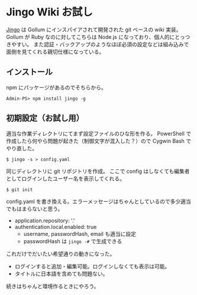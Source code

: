 # Jingo Wiki お試し
[Jingo](https://github.com/claudioc/jingo) は Gollum にインスパイアされて開発された git ベースの wiki 実装。
Gollum が Ruby なのに対してこちらは Node.js になっており、個人的にとっつきやすい。
また認証・バックアップのようなほぼ必須の設定などは組み込みで面倒を見てくれる親切仕様になっている。

## インストール
npm にパッケージがあるのでそちらから。
```
Admin-PS> npm install jingo -g
```

## 初期設定（お試し用）
適当な作業ディレクトリにてまず設定ファイルのひな形を作る。
PowerShell で作成したら何やら問題が起きた（制御文字が混入した？）ので Cygwin Bash でやり直した。
```
$ jingo -s > config.yaml
```

同じディレクトリに git リポジトリを作成。
ここで config はしなくても編集者としてログインしたユーザー名を表示してくれる。
```
$ git init
```

config.yaml を書き換える。エラーメッセージはちゃんとしているので多少適当でもはまらないと思う。
- application.repository: '.'
- authentication.local.enabled: true
    - username, passwordHash, email も適当に設定
    - passwordHash は `jingo -#` で生成できる

これだけでだいたい希望通りの動きになった。
- ログインすると追加・編集可能。ログインしなくても表示は可能。
- タイトルに日本語を含めても問題ない。

続きはちゃんと環境作るときにやろう。